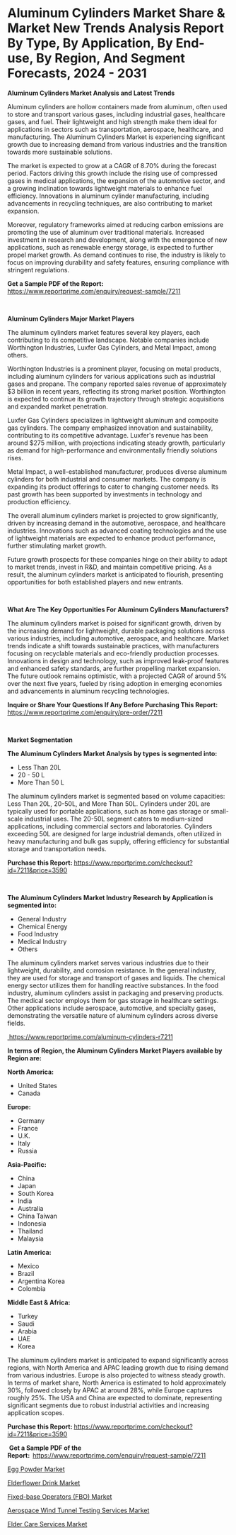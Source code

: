 <p><h1>Aluminum Cylinders Market Share & Market New Trends Analysis Report By Type, By Application, By End-use, By Region, And Segment Forecasts, 2024 - 2031</h1></p><p><strong>Aluminum Cylinders Market Analysis and Latest Trends</strong></p>
<p><p>Aluminum cylinders are hollow containers made from aluminum, often used to store and transport various gases, including industrial gases, healthcare gases, and fuel. Their lightweight and high strength make them ideal for applications in sectors such as transportation, aerospace, healthcare, and manufacturing. The Aluminum Cylinders Market is experiencing significant growth due to increasing demand from various industries and the transition towards more sustainable solutions.</p><p>The market is expected to grow at a CAGR of 8.70% during the forecast period. Factors driving this growth include the rising use of compressed gases in medical applications, the expansion of the automotive sector, and a growing inclination towards lightweight materials to enhance fuel efficiency. Innovations in aluminum cylinder manufacturing, including advancements in recycling techniques, are also contributing to market expansion.</p><p>Moreover, regulatory frameworks aimed at reducing carbon emissions are promoting the use of aluminum over traditional materials. Increased investment in research and development, along with the emergence of new applications, such as renewable energy storage, is expected to further propel market growth. As demand continues to rise, the industry is likely to focus on improving durability and safety features, ensuring compliance with stringent regulations.</p></p>
<p><strong>Get a Sample PDF of the Report:&nbsp;</strong> <a href="https://www.reportprime.com/enquiry/request-sample/7211?utm_campaign=1103&utm_medium=2&utm_source=Github&utm_content=ia&utm_term=28112024&utm_id=aluminum-cylinders">https://www.reportprime.com/enquiry/request-sample/7211</a></p>
<p>&nbsp;</p>
<p><strong>Aluminum Cylinders Major Market Players</strong></p>
<p><p>The aluminum cylinders market features several key players, each contributing to its competitive landscape. Notable companies include Worthington Industries, Luxfer Gas Cylinders, and Metal Impact, among others. </p><p>Worthington Industries is a prominent player, focusing on metal products, including aluminum cylinders for various applications such as industrial gases and propane. The company reported sales revenue of approximately $3 billion in recent years, reflecting its strong market position. Worthington is expected to continue its growth trajectory through strategic acquisitions and expanded market penetration.</p><p>Luxfer Gas Cylinders specializes in lightweight aluminum and composite gas cylinders. The company emphasized innovation and sustainability, contributing to its competitive advantage. Luxfer's revenue has been around $275 million, with projections indicating steady growth, particularly as demand for high-performance and environmentally friendly solutions rises.</p><p>Metal Impact, a well-established manufacturer, produces diverse aluminum cylinders for both industrial and consumer markets. The company is expanding its product offerings to cater to changing customer needs. Its past growth has been supported by investments in technology and production efficiency.</p><p>The overall aluminum cylinders market is projected to grow significantly, driven by increasing demand in the automotive, aerospace, and healthcare industries. Innovations such as advanced coating technologies and the use of lightweight materials are expected to enhance product performance, further stimulating market growth.</p><p>Future growth prospects for these companies hinge on their ability to adapt to market trends, invest in R&D, and maintain competitive pricing. As a result, the aluminum cylinders market is anticipated to flourish, presenting opportunities for both established players and new entrants.</p></p>
<p>&nbsp;</p>
<p><strong>What Are The Key Opportunities For Aluminum Cylinders Manufacturers?</strong></p>
<p><p>The aluminum cylinders market is poised for significant growth, driven by the increasing demand for lightweight, durable packaging solutions across various industries, including automotive, aerospace, and healthcare. Market trends indicate a shift towards sustainable practices, with manufacturers focusing on recyclable materials and eco-friendly production processes. Innovations in design and technology, such as improved leak-proof features and enhanced safety standards, are further propelling market expansion. The future outlook remains optimistic, with a projected CAGR of around 5% over the next five years, fueled by rising adoption in emerging economies and advancements in aluminum recycling technologies.</p></p>
<p><strong>Inquire or Share Your Questions If Any Before Purchasing This Report:</strong> <a href="https://www.reportprime.com/enquiry/pre-order/7211?utm_campaign=1103&utm_medium=2&utm_source=Github&utm_content=ia&utm_term=28112024&utm_id=aluminum-cylinders">https://www.reportprime.com/enquiry/pre-order/7211</a></p>
<p>&nbsp;</p>
<p><strong>Market Segmentation</strong></p>
<p><strong>The Aluminum Cylinders Market Analysis by types is segmented into:</strong></p>
<p><ul><li>Less Than 20L</li><li>20 - 50 L</li><li>More Than 50 L</li></ul></p>
<p><p>The aluminum cylinders market is segmented based on volume capacities: Less Than 20L, 20-50L, and More Than 50L. Cylinders under 20L are typically used for portable applications, such as home gas storage or small-scale industrial uses. The 20-50L segment caters to medium-sized applications, including commercial sectors and laboratories. Cylinders exceeding 50L are designed for large industrial demands, often utilized in heavy manufacturing and bulk gas supply, offering efficiency for substantial storage and transportation needs.</p></p>
<p><strong>Purchase this Report:&nbsp;</strong><a href="https://www.reportprime.com/checkout?id=7211&price=3590&utm_campaign=1103&utm_medium=2&utm_source=Github&utm_content=ia&utm_term=28112024&utm_id=aluminum-cylinders">https://www.reportprime.com/checkout?id=7211&price=3590</a></p>
<p>&nbsp;</p>
<p><strong>The Aluminum Cylinders Market Industry Research by Application is segmented into:</strong></p>
<p><ul><li>General Industry</li><li>Chemical Energy</li><li>Food Industry</li><li>Medical Industry</li><li>Others</li></ul></p>
<p><p>The aluminum cylinders market serves various industries due to their lightweight, durability, and corrosion resistance. In the general industry, they are used for storage and transport of gases and liquids. The chemical energy sector utilizes them for handling reactive substances. In the food industry, aluminum cylinders assist in packaging and preserving products. The medical sector employs them for gas storage in healthcare settings. Other applications include aerospace, automotive, and specialty gases, demonstrating the versatile nature of aluminum cylinders across diverse fields.</p></p>
<p><a href="https://www.reportprime.com/aluminum-cylinders-r7211?utm_campaign=1103&utm_medium=2&utm_source=Github&utm_content=ia&utm_term=28112024&utm_id=aluminum-cylinders">&nbsp;https://www.reportprime.com/aluminum-cylinders-r7211</a></p>
<p><strong>In terms of Region, the Aluminum Cylinders Market Players available by Region are:</strong></p>
<p>
    <p> <strong> North America: </strong>
        <ul>
            <li>United States</li>
            <li>Canada</li>
        </ul>
        </p> 
    <p> <strong> Europe: </strong>
        <ul>
            <li>Germany</li>
            <li>France</li>
            <li>U.K.</li>
            <li>Italy</li>
            <li>Russia</li>
        </ul>
        </p> 
    <p> <strong> Asia-Pacific: </strong>
        <ul>
            <li>China</li>
            <li>Japan</li>
            <li>South Korea</li>
            <li>India</li>
            <li>Australia</li>
            <li>China Taiwan</li>
            <li>Indonesia</li>
            <li>Thailand</li>
            <li>Malaysia</li>
        </ul>
        </p> 
    <p> <strong> Latin America: </strong>
        <ul>
            <li>Mexico</li>
            <li>Brazil</li>
            <li>Argentina Korea</li>
            <li>Colombia</li>
        </ul>
        </p> 
    <p> <strong> Middle East & Africa: </strong>
        <ul>
            <li>Turkey</li>
            <li>Saudi</li>
            <li>Arabia</li>
            <li>UAE</li>
            <li>Korea</li>
        </ul>
    </p>
    </p>
<p><p>The aluminum cylinders market is anticipated to expand significantly across regions, with North America and APAC leading growth due to rising demand from various industries. Europe is also projected to witness steady growth. In terms of market share, North America is estimated to hold approximately 30%, followed closely by APAC at around 28%, while Europe captures roughly 25%. The USA and China are expected to dominate, representing significant segments due to robust industrial activities and increasing application scopes.</p></p>
<p><strong>Purchase this Report: </strong><a href="https://www.reportprime.com/checkout?id=7211&price=3590&utm_campaign=1103&utm_medium=2&utm_source=Github&utm_content=ia&utm_term=28112024&utm_id=aluminum-cylinders">https://www.reportprime.com/checkout?id=7211&price=3590</a></p>
<p>&nbsp;<strong>Get a Sample PDF of the Report:&nbsp;&nbsp;</strong><a href="https://www.reportprime.com/enquiry/request-sample/7211?utm_campaign=1103&utm_medium=2&utm_source=Github&utm_content=ia&utm_term=28112024&utm_id=aluminum-cylinders">https://www.reportprime.com/enquiry/request-sample/7211</a></p>
<p><strong></strong></p>
<p><p><a href="https://www.linkedin.com/pulse/egg-powder-market-global-analysis-trends-forecasts-2024-2031-b1u5e?utm_campaign=1103&utm_medium=2&utm_source=Github&utm_content=ia&utm_term=28112024&utm_id=aluminum-cylinders">Egg Powder Market</a></p><p><a href="https://www.linkedin.com/pulse/elderflower-drink-market-outlook-forecast-from-2024-2031-collectra-h467e?utm_campaign=1103&utm_medium=2&utm_source=Github&utm_content=ia&utm_term=28112024&utm_id=aluminum-cylinders">Elderflower Drink Market</a></p><p><a href="https://issuu.com/reportprime-2/docs/fixed-base-operators-fbo-market-siz_0805c50376b926?utm_campaign=1103&utm_medium=2&utm_source=Github&utm_content=ia&utm_term=28112024&utm_id=aluminum-cylinders">Fixed-base Operators (FBO) Market</a></p><p><a href="https://issuu.com/reportprime-2/docs/aerospace-wind-tunnel-testing-servi_da87812d8d159a?utm_campaign=1103&utm_medium=2&utm_source=Github&utm_content=ia&utm_term=28112024&utm_id=aluminum-cylinders">Aerospace Wind Tunnel Testing Services Market</a></p><p><a href="https://www.linkedin.com/pulse/elder-care-services-market-analysis-present-size-growth-forecast-ujkff?utm_campaign=1103&utm_medium=2&utm_source=Github&utm_content=ia&utm_term=28112024&utm_id=aluminum-cylinders">Elder Care Services Market</a></p></p>